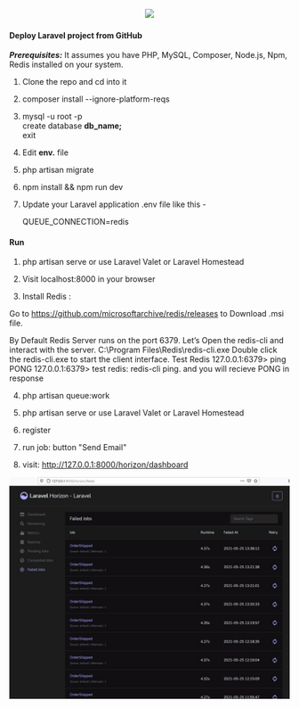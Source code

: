 <p align="center"><a href="https://laravel.com" target="_blank"><img src="https://raw.githubusercontent.com/laravel/art/master/logo-lockup/5%20SVG/2%20CMYK/1%20Full%20Color/laravel-logolockup-cmyk-red.svg" width="200"></a></p>



#### Deploy Laravel project from GitHub

<strong><i>Prerequisites:</i></strong> It assumes you have PHP, MySQL, Composer, Node.js, 
Npm, Redis  installed on your system. 

1. Clone the repo and cd into it

2.  composer install --ignore-platform-reqs

3. mysql -u root -p<br>
create database <strong>db_name;</strong><br>
exit

4. Edit  <strong>env.</strong> file

5. php artisan migrate

6. npm install  && npm run dev

7. Update your Laravel application .env file like this -
   
   QUEUE_CONNECTION=redis
#### Run

1. php artisan serve or use Laravel Valet or Laravel Homestead

2.  Visit localhost:8000 in your browser

3. Install Redis :

Go to https://github.com/microsoftarchive/redis/releases to Download .msi file.

By Default Redis Server runs on the port 6379.
Let’s Open the redis-cli and interact with the server.
C:\Program Files\Redis\redis-cli.exe
Double click the redis-cli.exe to start the client interface.
Test Redis
127.0.0.1:6379> ping
PONG
127.0.0.1:6379>
test redis: redis-cli ping. and you will recieve PONG in response

4. php artisan queue:work

5. php artisan serve or use Laravel Valet or Laravel Homestead

6. register

7. run job: button "Send Email" 

8. visit: http://127.0.0.1:8000/horizon/dashboard

![Screenshot](doc/jobs.jpg)
